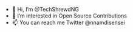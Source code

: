 - 👋 Hi, I’m @TechShrewdNG
- 👀 I’m interested in Open Source Contributions
- 📫 You can reach me Twitter @nnamdisensei

<!---
TechShrewdNG/TechShrewdNG is a ✨ special ✨ repository because its `README.md` (this file) appears on your GitHub profile.
You can click the Preview link to take a look at your changes.
--->
